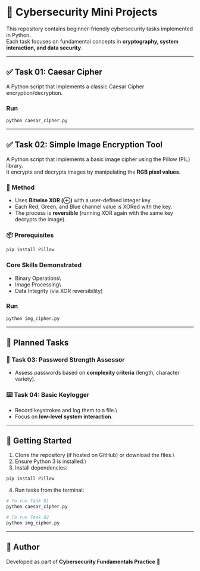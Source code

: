 # 🔐 Cybersecurity Mini Projects

This repository contains beginner-friendly cybersecurity tasks
implemented in Python.\
Each task focuses on fundamental concepts in **cryptography, system
interaction, and data security**.

------------------------------------------------------------------------

## ✅ Task 01: Caesar Cipher

A Python script that implements a classic Caesar Cipher
encryption/decryption.

### Run

``` bash
python caesar_cipher.py
```

------------------------------------------------------------------------

## ✅ Task 02: Simple Image Encryption Tool

A Python script that implements a basic image cipher using the Pillow
(PIL) library.\
It encrypts and decrypts images by manipulating the **RGB pixel
values**.

### 🔧 Method

-   Uses **Bitwise XOR (⊕)** with a user-defined integer key.
-   Each Red, Green, and Blue channel value is XORed with the key.
-   The process is **reversible** (running XOR again with the same key
    decrypts the image).

### 📦 Prerequisites

``` bash
pip install Pillow
```

### Core Skills Demonstrated

-   Binary Operations\
-   Image Processing\
-   Data Integrity (via XOR reversibility)

### Run

``` bash
python img_cipher.py
```

------------------------------------------------------------------------

## 📝 Planned Tasks

### 🔑 Task 03: Password Strength Assessor

-   Assess passwords based on **complexity criteria** (length, character
    variety).

### ⌨️ Task 04: Basic Keylogger

-   Record keystrokes and log them to a file.\
-   Focus on **low-level system interaction**.

------------------------------------------------------------------------

## 🚀 Getting Started

1.  Clone the repository (if hosted on GitHub) or download the files.\
2.  Ensure Python 3 is installed.\
3.  Install dependencies:

``` bash
pip install Pillow
```

4.  Run tasks from the terminal:

``` bash
# To run Task 01
python caesar_cipher.py

# To run Task 02
python img_cipher.py
```

------------------------------------------------------------------------

## 📌 Author

Developed as part of **Cybersecurity Fundamentals Practice** 🚀
